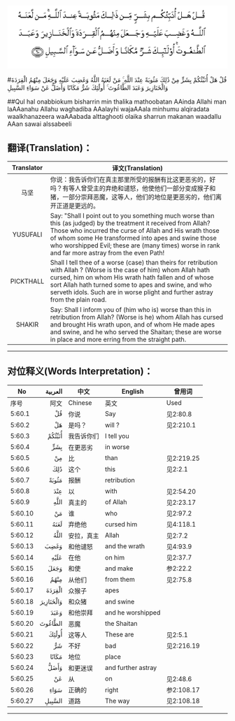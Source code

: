 ![005:060](images/005_060.gif)

#قُلْ هَلْ أُنَبِّئُكُمْ بِشَرٍّ مِنْ ذَٰلِكَ مَثُوبَةً عِنْدَ اللَّهِ ۚ مَنْ لَعَنَهُ اللَّهُ وَغَضِبَ عَلَيْهِ وَجَعَلَ مِنْهُمُ الْقِرَدَةَ وَالْخَنَازِيرَ وَعَبَدَ الطَّاغُوتَ ۚ أُولَٰئِكَ شَرٌّ مَكَانًا وَأَضَلُّ عَنْ سَوَاءِ السَّبِيلِ 

##Qul hal onabbiokum bisharrin min thalika mathoobatan AAinda Allahi man laAAanahu Allahu waghadiba AAalayhi wajaAAala minhumu alqiradata waalkhanazeera waAAabada alttaghooti olaika sharrun makanan waadallu AAan sawai alssabeeli 

## 翻译(Translation)：

| Translator | 译文(Translation)                                            |
| :--------: | ------------------------------------------------------------ |
|    马坚    | 你说：我告诉你们在真主那里所受的报酬有比这更恶劣的，好吗？有等人曾受主的弃绝和谴怒，他使他们一部分变成猴子和猪，一部分崇拜恶魔，这等人，他们的地位是更恶劣的，他们离开正道是更远的。 |
|  YUSUFALI  | Say: "Shall I point out to you something much worse than this (as judged) by the treatment it received from Allah? Those who incurred the curse of Allah and His wrath those of whom some He transformed into apes and swine those who worshipped Evil; these are (many times) worse in rank and far more astray from the even Path! |
| PICKTHALL  | Shall I tell thee of a worse (case) than theirs for retribution with Allah ? (Worse is the case of him) whom Allah hath cursed, him on whom His wrath hath fallen and of whose sort Allah hath turned some to apes and swine, and who serveth idols. Such are in worse plight and further astray from the plain road. |
|   SHAKIR   | Say: Shall I inform you of (him who is) worse than this in retribution from Allah? (Worse is he) whom Allah has cursed and brought His wrath upon, and of whom He made apes and swine, and he who served the Shaitan; these are worse in place and more erring from the straight path. |

---

## 对位释义(Words Interpretation)：

| No   | العربية | 中文    | English | 曾用词 |
| ---- | ------: | ------- | ------- | ------ |
| 序号 |    阿文 | Chinese | 英文    | Used   |
| 5:60.1  | قُلْ        | 你说       | Say                | 见2:80.8   |
| 5:60.2  | هَلْ        | 是吗？     | will ?             | 见2:210.1  |
| 5:60.3  | أُنَبِّئُكُمْ    | 我告诉你们 | I tell you         |            |
| 5:60.4  | بِشَرٍّ       | 在更恶劣   | in worse           |            |
| 5:60.5  | مِنْ        | 比         | than               | 见2:219.25 |
| 5:60.6  | ذَٰلِكَ       | 这个       | this               | 见2:2.1    |
| 5:60.7  | مَثُوبَةً     | 报酬       | retribution        |            |
| 5:60.8  | عِنْدَ       | 以         | with               | 见2:54.20  |
| 5:60.9  | اللَّهِ      | 真主的     | of Allah           | 见2:23.17  |
| 5:60.10 | مَنْ        | 谁         | who                | 见2:97.2   |
| 5:60.11 | لَعَنَهُ      | 弃绝他     | cursed him         | 见4:118.1  |
| 5:60.12 | اللَّهُ      | 安拉，真主 | Allah              | 见2:7.2    |
| 5:60.13 | وَغَضِبَ      | 和他谴怒   | and the wrath      | 见4:93.9   |
| 5:60.14 | عَلَيْهِ      | 在他       | on him             | 见2:37.7   |
| 5:60.15 | وَجَعَلَ      | 和使       | and make           | 参2:22.2   |
| 5:60.16 | مِنْهُمُ      | 从他们     | from them          | 见2:75.8   |
| 5:60.17 | الْقِرَدَةَ    | 众猴子     | apes               |            |
| 5:60.18 | وَالْخَنَازِيرَ | 和众猪     | and swine          |            |
| 5:60.19 | وَعَبَدَ      | 和他崇拜   | and he worshipped  |            |
| 5:60.20 | الطَّاغُوتَ   | 恶魔       | the Shaitan        |            |
| 5:60.21 | أُولَٰئِكَ     | 这等人     | These are          | 见2:5.1    |
| 5:60.22 | شَرٌّ        | 不好       | bad                | 见2:216.19 |
| 5:60.23 | مَكَانًا     | 地位       | place              |            |
| 5:60.24 | وَأَضَلُّ      | 和更迷误   | and further astray |            |
| 5:60.25 | عَنْ        | 从         | on                 | 见2:48.6   |
| 5:60.26 | سَوَاءِ      | 正确的     | right              | 参2:108.17 |
| 5:60.27 | السَّبِيلِ    | 道路       | The way            | 见2:108.18 |

---
